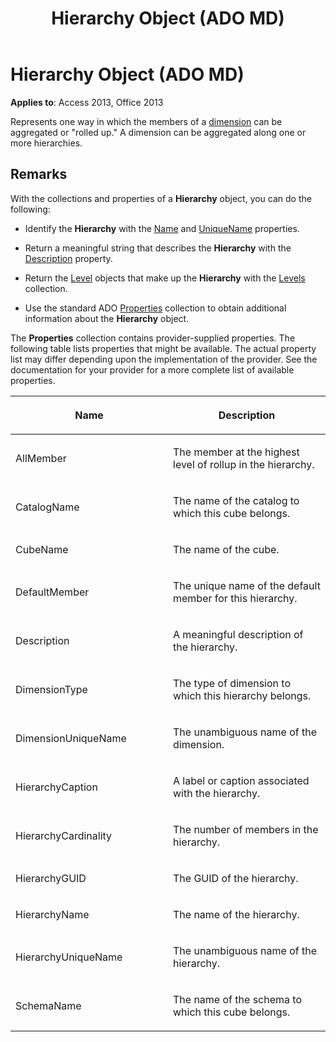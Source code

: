 ﻿---
title: Hierarchy Object (ADO MD)
TOCTitle: Hierarchy Object (ADO MD)
ms:assetid: 26e4e690-59ad-fb87-66b0-f3310df42d0c
ms:mtpsurl: https://msdn.microsoft.com/library/JJ249031(v=office.15)
ms:contentKeyID: 48543825
ms.date: 09/18/2015
mtps_version: v=office.15
---

# Hierarchy Object (ADO MD)


**Applies to**: Access 2013, Office 2013

Represents one way in which the members of a [dimension](dimension-object-ado-md.md) can be aggregated or "rolled up." A dimension can be aggregated along one or more hierarchies.

## Remarks

With the collections and properties of a **Hierarchy** object, you can do the following:

  - Identify the **Hierarchy** with the [Name](name-property-ado-md.md) and [UniqueName](uniquename-property-ado-md.md) properties.

  - Return a meaningful string that describes the **Hierarchy** with the [Description](description-property-ado-md.md) property.

  - Return the [Level](level-object-ado-md.md) objects that make up the **Hierarchy** with the [Levels](levels-collection-ado-md.md) collection.

  - Use the standard ADO [Properties](properties-collection-ado.md) collection to obtain additional information about the **Hierarchy** object.

The **Properties** collection contains provider-supplied properties. The following table lists properties that might be available. The actual property list may differ depending upon the implementation of the provider. See the documentation for your provider for a more complete list of available properties.

<table>
<colgroup>
<col style="width: 50%" />
<col style="width: 50%" />
</colgroup>
<thead>
<tr class="header">
<th><p>Name</p></th>
<th><p>Description</p></th>
</tr>
</thead>
<tbody>
<tr class="odd">
<td><p>AllMember</p></td>
<td><p>The member at the highest level of rollup in the hierarchy.</p></td>
</tr>
<tr class="even">
<td><p>CatalogName</p></td>
<td><p>The name of the catalog to which this cube belongs.</p></td>
</tr>
<tr class="odd">
<td><p>CubeName</p></td>
<td><p>The name of the cube.</p></td>
</tr>
<tr class="even">
<td><p>DefaultMember</p></td>
<td><p>The unique name of the default member for this hierarchy.</p></td>
</tr>
<tr class="odd">
<td><p>Description</p></td>
<td><p>A meaningful description of the hierarchy.</p></td>
</tr>
<tr class="even">
<td><p>DimensionType</p></td>
<td><p>The type of dimension to which this hierarchy belongs.</p></td>
</tr>
<tr class="odd">
<td><p>DimensionUniqueName</p></td>
<td><p>The unambiguous name of the dimension.</p></td>
</tr>
<tr class="even">
<td><p>HierarchyCaption</p></td>
<td><p>A label or caption associated with the hierarchy.</p></td>
</tr>
<tr class="odd">
<td><p>HierarchyCardinality</p></td>
<td><p>The number of members in the hierarchy.</p></td>
</tr>
<tr class="even">
<td><p>HierarchyGUID</p></td>
<td><p>The GUID of the hierarchy.</p></td>
</tr>
<tr class="odd">
<td><p>HierarchyName</p></td>
<td><p>The name of the hierarchy.</p></td>
</tr>
<tr class="even">
<td><p>HierarchyUniqueName</p></td>
<td><p>The unambiguous name of the hierarchy.</p></td>
</tr>
<tr class="odd">
<td><p>SchemaName</p></td>
<td><p>The name of the schema to which this cube belongs.</p></td>
</tr>
</tbody>
</table>

